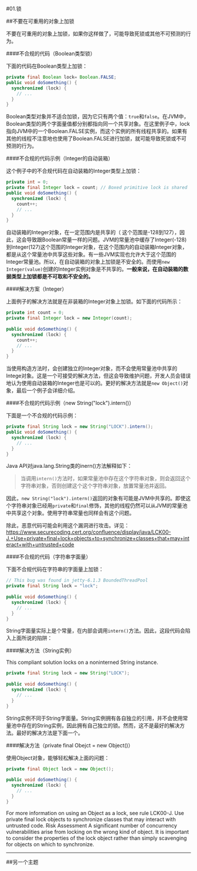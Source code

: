 #01.锁

##不要在可重用的对象上加锁

不要在可重用的对象上加锁，如果你这样做了，可能导致死锁或其他不可预测的行为。

####不合规的代码（Boolean类型锁）

下面的代码在Boolean类型上加锁：

```Java
private final Boolean lock= Boolean.FALSE;
public void doSomething() {
  synchronized (lock) {
    // ...
  }
}
```

Boolean类型对象并不适合加锁，因为它只有两个值：`true`和`false`。在JVM中，Boolean类型的两个字面量值都分别都指向同一个共享对象。在这里例子中，lock指向JVM中的一个Boolean.FALSE实例，而这个实例的所有线程共享的。如果有其他的线程不注意地也使用了Boolean.FALSE进行加锁，就可能导致死锁或不可预测的行为。

####不合规的代码示例（Integer的自动装箱）

这个例子中的不合规代码在自动装箱的Integer类型上加锁：

```Java
private int = 0;
private final Integer lock = count; // Boxed primitive lock is shared
public void doSomething() {
  synchronized (lock) {
    count++;
    // ...
  }
}
```

自动装箱的Integer对象，在一定范围内是共享的（ 这个范围是-128到127），因此，这会导致跟Boolean常量一样的问题。JVM的常量池中缓存了Integer(-128)到Integer(127)这个范围的Integer对象，在这个范围内的自动装箱Integer对象，都是从这个常量池中共享这些对象。有一些JVM实现也允许大于这个范围的Integer常量池。所以，在自动装箱的对象上加锁是不安全的。而使用`new Integer(value)`创建的Integer实例对象是不共享的。**一般来说，在自动装箱的数据类型上加锁都是不可取和不安全的。**

####解决方案（Integer）

上面例子的解决方法就是在非装箱的Integer对象上加锁。如下面的代码所示：

```Java
private int count = 0;
private final Integer lock = new Integer(count);
 
public void doSomething() {
  synchronized (lock) {
    count++;
    // ...
  }
}
```
当使用构造方法时，会创建独立的Integer对象，而不会使用常量池中共享的Intege对象。这是一个可接受的解决方法，但这会导致维护问题，开发人员会错误地认为使用自动装箱的Integer也是可以的。更好的解决方法就是`new Object()`对象，最后一个例子会详细介绍。

####不合规的代码示例（new String("lock").intern()）

下面是一个不合规的代码示例：

```Java
private final String lock = new String("LOCK").intern();
public void doSomething() {
  synchronized (lock) {
    // ...
  }
}
```

Java API对java.lang.String类的inern()方法解释如下：

> 当调用`intern()`方法时，如果常量池中存在这个字符串对象，则会返回这个字符串对象，否则创建这个这个字符串对象，放置常量池并返回。

因此，`new String("lock").intern()`返回的对象有可能是JVM中共享的。即使这个字符串对象已经用`private`和`final`修饰，其他的线程仍然可以从JVM的常量池中共享这个对象。使用字符串常量也同样会有这个问题。

除此，恶意代码可能会利用这个漏洞进行攻击。详见：https://www.securecoding.cert.org/confluence/display/java/LCK00-J.+Use+private+final+lock+objects+to+synchronize+classes+that+may+interact+with+untrusted+code


####不合规的代码（字符串字面量）

下面不合规代码在字符串的字面量上加锁：

```Java
// This bug was found in jetty-6.1.3 BoundedThreadPool
private final String lock = "lock";
 
public void doSomething() {
  synchronized (lock) {
    // ...
  }
}
```

String字面量实际上是个常量，在内部会调用`intern()`方法。因此，这段代码会陷入上面所说的陷阱：

####解决方法（String实例）

This compliant solution locks on a noninterned String instance.

```Java
private final String lock = new String("LOCK");
 
public void doSomething() {
  synchronized (lock) {
    // ...
  }
}
```

String实例不同于String字面量。String实例拥有各自独立的引用，并不会使用常量池中存在的String实例，因此拥有自己独立的锁。然而，这不是最好的解决方法。最好的解决方法是下面一个。

####解决方法（private final Obejct = new Object()）

使用Object对象，能够轻松解决上面的问题：

```Java
private final Object lock = new Object();
 
public void doSomething() {
  synchronized (lock) {
    // ...
  }
}
```



For more information on using an Object as a lock, see rule LCK00-J. Use private final lock objects to synchronize classes that may interact with untrusted code.
Risk Assessment
A significant number of concurrency vulnerabilities arise from locking on the wrong kind of object. It is important to consider the properties of the lock object rather than simply scavenging for objects on which to synchronize.

----------


##另一个主题

 